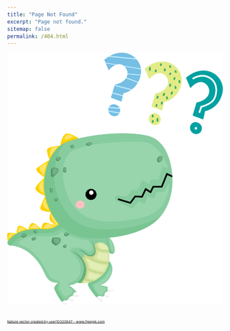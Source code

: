 ```yaml
---
title: "Page Not Found"
excerpt: "Page not found."
sitemap: false
permalink: /404.html
---
```


![Confused Dinosaur](../assets/images/confused_dino.jpg)

<sub><sub><sub><a href="https://www.freepik.com/vectors/nature">Nature vector created by user10320847 - www.freepik.com</a></sub></sub></sub>